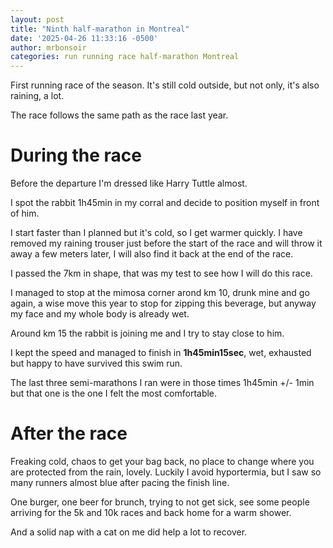 ```yaml
---
layout: post
title: "Ninth half-marathon in Montreal"
date: '2025-04-26 11:33:16 -0500'
author: mrbonsoir
categories: run running race half-marathon Montreal
---
```


First running race of the season. It's still cold outside, but not only, it's also raining, a lot.

The race follows the same path as the race last year.

# During the race

Before the departure I'm dressed like Harry Tuttle almost.

I spot the rabbit 1h45min in my corral and decide to position myself in front of him.

I start faster than I planned but it's cold, so I get warmer quickly. I have removed my raining trouser just before the start of the race and will throw it away a few meters later, I will also find it back at the end of the race.

I passed the 7km in shape, that was my test to see how I will do this race.

I managed to stop at the mimosa corner arond km 10, drunk mine and go again, a wise move this year to stop for zipping this beverage, but anyway my face and my whole body is already wet.

Around km 15 the rabbit is joining me and I try to stay close to him.

I kept the speed and managed to finish in **1h45min15sec**, wet, exhausted but happy to have survived this swim run.

The last three semi-marathons I ran were in those times 1h45min +/- 1min but that one is the one I felt the most comfortable.


# After the race

Freaking cold, chaos to get your bag back, no place to change where you are protected from the rain, lovely. Luckily I avoid hyportermia, but I saw so many runners almost blue after pacing the finish line.

One burger, one beer for brunch, trying to not get sick, see some people arriving for the 5k and 10k races and back home for a warm shower.

And a solid nap with a cat on me did help a lot to recover.

[race-link]:[https://couronsmtl.com/en/21k/home/]